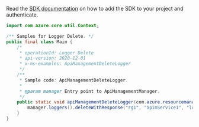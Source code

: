 Read the [SDK documentation](https://github.com/Azure/azure-sdk-for-java/blob/azure-resourcemanager-apimanagement_1.0.0-beta.2/sdk/apimanagement/azure-resourcemanager-apimanagement/README.md) on how to add the SDK to your project and authenticate.

```java
import com.azure.core.util.Context;

/** Samples for Logger Delete. */
public final class Main {
    /*
     * operationId: Logger_Delete
     * api-version: 2020-12-01
     * x-ms-examples: ApiManagementDeleteLogger
     */
    /**
     * Sample code: ApiManagementDeleteLogger.
     *
     * @param manager Entry point to ApiManagementManager.
     */
    public static void apiManagementDeleteLogger(com.azure.resourcemanager.apimanagement.ApiManagementManager manager) {
        manager.loggers().deleteWithResponse("rg1", "apimService1", "loggerId", "*", Context.NONE);
    }
}
```
